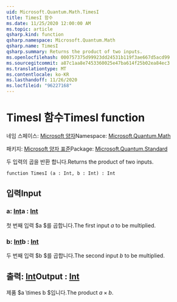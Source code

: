 ```yaml
---
uid: Microsoft.Quantum.Math.TimesI
title: TimesI 함수
ms.date: 11/25/2020 12:00:00 AM
ms.topic: article
qsharp.kind: function
qsharp.namespace: Microsoft.Quantum.Math
qsharp.name: TimesI
qsharp.summary: Returns the product of two inputs.
ms.openlocfilehash: 000757375d99923dd24531b119f3ae667d5acd99
ms.sourcegitcommit: a87c1aa8e7453360025e47ba614f25b02ea84ec3
ms.translationtype: MT
ms.contentlocale: ko-KR
ms.lasthandoff: 11/26/2020
ms.locfileid: "96227168"
---
```

# <a name="timesi-function"></a><span data-ttu-id="2aa9f-102">TimesI 함수</span><span class="sxs-lookup"><span data-stu-id="2aa9f-102">TimesI function</span></span>

<span data-ttu-id="2aa9f-103">네임 스페이스: [Microsoft 양자](xref:Microsoft.Quantum.Math)</span><span class="sxs-lookup"><span data-stu-id="2aa9f-103">Namespace: [Microsoft.Quantum.Math](xref:Microsoft.Quantum.Math)</span></span>

<span data-ttu-id="2aa9f-104">패키지: [Microsoft 양자 표준](https://nuget.org/packages/Microsoft.Quantum.Standard)</span><span class="sxs-lookup"><span data-stu-id="2aa9f-104">Package: [Microsoft.Quantum.Standard](https://nuget.org/packages/Microsoft.Quantum.Standard)</span></span>


<span data-ttu-id="2aa9f-105">두 입력의 곱을 반환 합니다.</span><span class="sxs-lookup"><span data-stu-id="2aa9f-105">Returns the product of two inputs.</span></span>

```qsharp
function TimesI (a : Int, b : Int) : Int
```


## <a name="input"></a><span data-ttu-id="2aa9f-106">입력</span><span class="sxs-lookup"><span data-stu-id="2aa9f-106">Input</span></span>

### <a name="a--int"></a><span data-ttu-id="2aa9f-107">a: [Int](xref:microsoft.quantum.lang-ref.int)</span><span class="sxs-lookup"><span data-stu-id="2aa9f-107">a : [Int](xref:microsoft.quantum.lang-ref.int)</span></span>

<span data-ttu-id="2aa9f-108">첫 번째 입력 $a $를 곱합니다.</span><span class="sxs-lookup"><span data-stu-id="2aa9f-108">The first input $a$ to be multiplied.</span></span>


### <a name="b--int"></a><span data-ttu-id="2aa9f-109">b: [Int](xref:microsoft.quantum.lang-ref.int)</span><span class="sxs-lookup"><span data-stu-id="2aa9f-109">b : [Int](xref:microsoft.quantum.lang-ref.int)</span></span>

<span data-ttu-id="2aa9f-110">두 번째 입력 $b $를 곱합니다.</span><span class="sxs-lookup"><span data-stu-id="2aa9f-110">The second input $b$ to be multiplied.</span></span>



## <a name="output--int"></a><span data-ttu-id="2aa9f-111">출력: [Int](xref:microsoft.quantum.lang-ref.int)</span><span class="sxs-lookup"><span data-stu-id="2aa9f-111">Output : [Int](xref:microsoft.quantum.lang-ref.int)</span></span>

<span data-ttu-id="2aa9f-112">제품 $a \times b $입니다.</span><span class="sxs-lookup"><span data-stu-id="2aa9f-112">The product $a \times b$.</span></span>